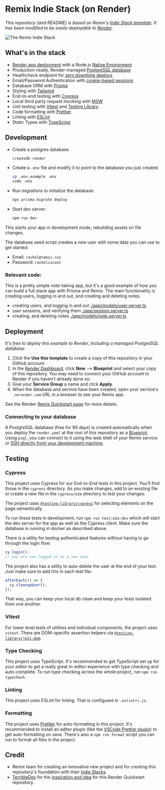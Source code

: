 # Remix Indie Stack (on Render)

_This repository (and README) is based on Remix's [Indie Stack template](https://github.com/remix-run/indie-stack). It has been modified to be easily deployable to [Render](https://render.com)._

![The Remix Indie Stack](https://repository-images.githubusercontent.com/465928257/a241fa49-bd4d-485a-a2a5-5cb8e4ee0abf)

## What's in the stack

- [Render app deployment](https://render.com) with a Node.js [Native Environment](https://render.com/docs/native-environments)
- Production-ready, Render-managed [PostgreSQL database](https://render.com/docs/databases)
- Healthcheck endpoint for [zero downtime deploys](https://render.com/docs/deploys#zero-downtime-deploys)
- Email/Password Authentication with [cookie-based sessions](https://remix.run/docs/en/v1/api/remix#createcookiesessionstorage)
- Database ORM with [Prisma](https://prisma.io)
- Styling with [Tailwind](https://tailwindcss.com/)
- End-to-end testing with [Cypress](https://cypress.io)
- Local third party request mocking with [MSW](https://mswjs.io)
- Unit testing with [Vitest](https://vitest.dev) and [Testing Library](https://testing-library.com)
- Code formatting with [Prettier](https://prettier.io)
- Linting with [ESLint](https://eslint.org)
- Static Types with [TypeScript](https://typescriptlang.org)

## Development

- Create a postgres database.

  ```sh
  createdb render
  ```

- Create a `.env` file and modify it to point to the database you just created.

  ```sh
  cp .env.example .env
  code .env
  ```

- Run migrations to initialize the database:

  ```sh
  npx prisma migrate deploy
  ```

- Start dev server:

  ```sh
  npm run dev
  ```

This starts your app in development mode, rebuilding assets on file changes.

The database seed script creates a new user with some data you can use to get started:

- Email: `rachel@remix.run`
- Password: `racheliscool`

### Relevant code:

This is a pretty simple note-taking app, but it's a good example of how you can build a full stack app with Prisma and Remix. The main functionality is creating users, logging in and out, and creating and deleting notes.

- creating users, and logging in and out [./app/models/user.server.ts](./app/models/user.server.ts)
- user sessions, and verifying them [./app/session.server.ts](./app/session.server.ts)
- creating, and deleting notes [./app/models/note.server.ts](./app/models/note.server.ts)

## Deployment

_It's free to deploy this example to Render, including a managed PostgreSQL database._

1. Click the **Use this template** to create a copy of this repository in your GitHub account.
2. In the [Render Dashboard](https://dashboard.render.com), click **New** --> **Blueprint** and select your copy of this repository. You may need to connect your GitHub account to Render if you haven't already done so.
3. Give your **Service Group** a name and click **Apply**.
4. When the database and service have been created, open your service's `.onrender.com` URL in a browser to see your Remix app.

See the Render [Remix Quickstart page](https://render.com/docs/deploy-remix) for more details.

### Connecting to your database

A PostgreSQL database (free for 90 days) is created automatically when you deploy the `render.yaml` at the root of this repository as a [Blueprint](https://render.com/docs/infrastructure-as-code). Using `psql`, you can connect to it using the web shell of your Remix service or [SSH directly from your development machine](https://render.com/docs/ssh).

## Testing

### Cypress

This project uses Cypress for our End-to-End tests in this project. You'll find those in the `cypress` directory. As you make changes, add to an existing file or create a new file in the `cypress/e2e` directory to test your changes.

The project uses [`@testing-library/cypress`](https://testing-library.com/cypress) for selecting elements on the page semantically.

To run these tests in development, run `npm run test:e2e:dev` which will start the dev server for the app as well as the Cypress client. Make sure the database is running in docker as described above.

There is a utility for testing authenticated features without having to go through the login flow:

```ts
cy.login();
// you are now logged in as a new user
```

The project also has a utility to auto-delete the user at the end of your test. Just make sure to add this in each test file:

```ts
afterEach(() => {
  cy.cleanupUser();
});
```

That way, you can keep your local db clean and keep your tests isolated from one another.

### Vitest

For lower level tests of utilities and individual components, the project uses `vitest`. There are DOM-specific assertion helpers via [`@testing-library/jest-dom`](https://testing-library.com/jest-dom).

### Type Checking

This project uses TypeScript. It's recommended to get TypeScript set up for your editor to get a really great in-editor experience with type checking and auto-complete. To run type checking across the whole project, run `npm run typecheck`.

### Linting

This project uses ESLint for linting. That is configured in `.eslintrc.js`.

### Formatting

The project uses [Prettier](https://prettier.io/) for auto-formatting in this project. It's recommended to install an editor plugin (like the [VSCode Prettier plugin](https://marketplace.visualstudio.com/items?itemName=esbenp.prettier-vscode)) to get auto-formatting on save. There's also a `npm run format` script you can run to format all files in the project.

## Credit

- Remix team for creating an innovative new project and for creating this repository's foundation with their [Indie Stacks](https://remix.run/stacks).
- [TerribleDev](https://github.com/TerribleDev) for the [inspiration and idea](https://github.com/TerribleDev/remix-render) for this Render Quickstart repository.
